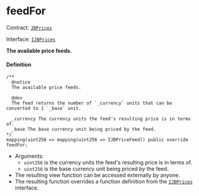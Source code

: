 # feedFor

Contract: [`JBPrices`](/v4/deprecated/v2/contracts/jbprices/README.md)

Interface: [`IJBPrices`](/v4/deprecated/v2/interfaces/ijbprices.md)

**The available price feeds.**

#### Definition

```
/**
  @notice
  The available price feeds.

  @dev
  The feed returns the number of `_currency` units that can be converted to 1 `_base` unit.

  _currency The currency units the feed's resulting price is in terms of.
  _base The base currency unit being priced by the feed.
*/
mapping(uint256 => mapping(uint256 => IJBPriceFeed)) public override feedFor;
```

* Arguments:
  * `uint256` is the currency units the feed's resulting price is in terms of.
  * `uint256` is the base currency unit being priced by the feed.
* The resulting view function can be accessed externally by anyone.
* The resulting function overrides a function definition from the [`IJBPrices`](/v4/deprecated/v2/interfaces/ijbprices.md) interface.
